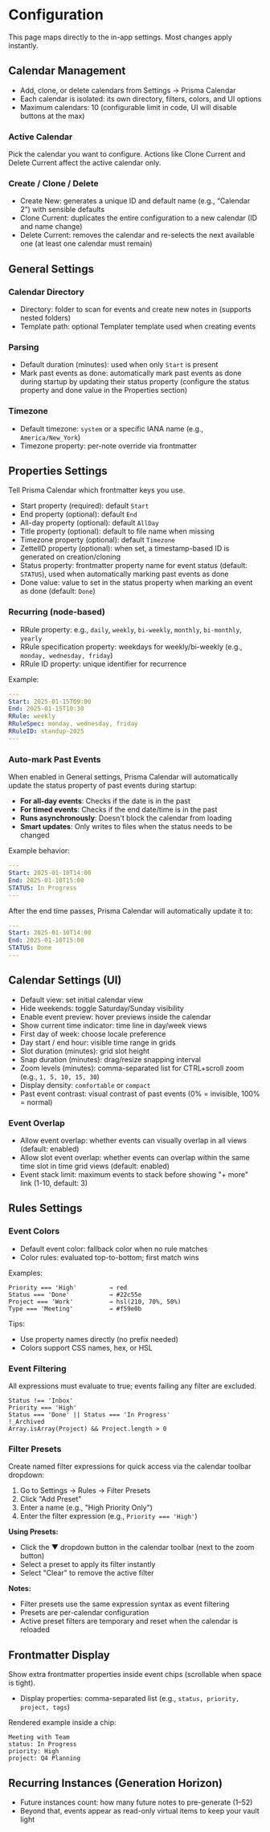 # Configuration

This page maps directly to the in-app settings. Most changes apply instantly.

## Calendar Management

- Add, clone, or delete calendars from Settings → Prisma Calendar
- Each calendar is isolated: its own directory, filters, colors, and UI options
- Maximum calendars: 10 (configurable limit in code, UI will disable buttons at the max)

### Active Calendar

Pick the calendar you want to configure. Actions like Clone Current and Delete Current affect the active calendar only.

### Create / Clone / Delete

- Create New: generates a unique ID and default name (e.g., “Calendar 2”) with sensible defaults
- Clone Current: duplicates the entire configuration to a new calendar (ID and name change)
- Delete Current: removes the calendar and re-selects the next available one (at least one calendar must remain)

## General Settings

### Calendar Directory

- Directory: folder to scan for events and create new notes in (supports nested folders)
- Template path: optional Templater template used when creating events

### Parsing

- Default duration (minutes): used when only `Start` is present
- Mark past events as done: automatically mark past events as done during startup by updating their status property (configure the status property and done value in the Properties section)

### Timezone

- Default timezone: `system` or a specific IANA name (e.g., `America/New_York`)
- Timezone property: per-note override via frontmatter

## Properties Settings

Tell Prisma Calendar which frontmatter keys you use.

- Start property (required): default `Start`
- End property (optional): default `End`
- All-day property (optional): default `AllDay`
- Title property (optional): default to file name when missing
- Timezone property (optional): default `Timezone`
- ZettelID property (optional): when set, a timestamp-based ID is generated on creation/cloning
- Status property: frontmatter property name for event status (default: `STATUS`), used when automatically marking past events as done
- Done value: value to set in the status property when marking an event as done (default: `Done`)

### Recurring (node-based)

- RRule property: e.g., `daily`, `weekly`, `bi-weekly`, `monthly`, `bi-monthly`, `yearly`
- RRule specification property: weekdays for weekly/bi-weekly (e.g., `monday, wednesday, friday`)
- RRule ID property: unique identifier for recurrence

Example:

```yaml
---
Start: 2025-01-15T09:00
End: 2025-01-15T10:30
RRule: weekly
RRuleSpec: monday, wednesday, friday
RRuleID: standup-2025
---
```

### Auto-mark Past Events

When enabled in General settings, Prisma Calendar will automatically update the status property of past events during startup:

- **For all-day events**: Checks if the date is in the past
- **For timed events**: Checks if the end date/time is in the past
- **Runs asynchronously**: Doesn't block the calendar from loading
- **Smart updates**: Only writes to files when the status needs to be changed

Example behavior:

```yaml
---
Start: 2025-01-10T14:00
End: 2025-01-10T15:00
STATUS: In Progress
---
```

After the end time passes, Prisma Calendar will automatically update it to:

```yaml
---
Start: 2025-01-10T14:00
End: 2025-01-10T15:00
STATUS: Done
---
```

## Calendar Settings (UI)

- Default view: set initial calendar view
- Hide weekends: toggle Saturday/Sunday visibility
- Enable event preview: hover previews inside the calendar
- Show current time indicator: time line in day/week views
- First day of week: choose locale preference
- Day start / end hour: visible time range in grids
- Slot duration (minutes): grid slot height
- Snap duration (minutes): drag/resize snapping interval
- Zoom levels (minutes): comma-separated list for CTRL+scroll zoom (e.g., `1, 5, 10, 15, 30`)
- Display density: `comfortable` or `compact`
- Past event contrast: visual contrast of past events (0% = invisible, 100% = normal)

### Event Overlap

- Allow event overlap: whether events can visually overlap in all views (default: enabled)
- Allow slot event overlap: whether events can overlap within the same time slot in time grid views (default: enabled)
- Event stack limit: maximum events to stack before showing "+ more" link (1-10, default: 3)

## Rules Settings

### Event Colors

- Default event color: fallback color when no rule matches
- Color rules: evaluated top-to-bottom; first match wins

Examples:

```text
Priority === 'High'         → red
Status === 'Done'           → #22c55e
Project === 'Work'          → hsl(210, 70%, 50%)
Type === 'Meeting'          → #f59e0b
```

Tips:
- Use property names directly (no prefix needed)
- Colors support CSS names, hex, or HSL

### Event Filtering

All expressions must evaluate to true; events failing any filter are excluded.

```text
Status !== 'Inbox'
Priority === 'High'
Status === 'Done' || Status === 'In Progress'
!_Archived
Array.isArray(Project) && Project.length > 0
```

### Filter Presets

Create named filter expressions for quick access via the calendar toolbar dropdown:

1. Go to Settings → Rules → Filter Presets
2. Click "Add Preset"
3. Enter a name (e.g., "High Priority Only")
4. Enter the filter expression (e.g., `Priority === 'High'`)

**Using Presets:**
- Click the ▼ dropdown button in the calendar toolbar (next to the zoom button)
- Select a preset to apply its filter instantly
- Select "Clear" to remove the active filter

**Notes:**
- Filter presets use the same expression syntax as event filtering
- Presets are per-calendar configuration
- Active preset filters are temporary and reset when the calendar is reloaded

## Frontmatter Display

Show extra frontmatter properties inside event chips (scrollable when space is tight).

- Display properties: comma-separated list (e.g., `status, priority, project, tags`)

Rendered example inside a chip:

```
Meeting with Team
status: In Progress
priority: High
project: Q4 Planning
```

## Recurring Instances (Generation Horizon)

- Future instances count: how many future notes to pre-generate (1–52)
- Beyond that, events appear as read-only virtual items to keep your vault light

